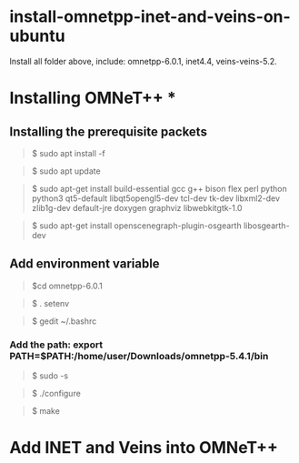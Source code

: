 # install-omnetpp-inet-and-veins-on-ubuntu
Install all folder above, include: omnetpp-6.0.1, inet4.4, veins-veins-5.2.
# Installing OMNeT++ *
## Installing the prerequisite packets
> $ sudo apt install -f

> $ sudo apt update

> $ sudo apt-get install build-essential gcc g++ bison flex perl python python3 qt5-default libqt5opengl5-dev tcl-dev tk-dev libxml2-dev zlib1g-dev default-jre doxygen graphviz libwebkitgtk-1.0

> $ sudo apt-get install openscenegraph-plugin-osgearth libosgearth-dev

## Add environment variable
> $cd omnetpp-6.0.1

> $ . setenv 

> $ gedit ~/.bashrc

### Add the path: export PATH=$PATH:/home/user/Downloads/omnetpp-5.4.1/bin

> $ sudo -s

> $ ./configure

> $ make
# Add INET and Veins into OMNeT++
